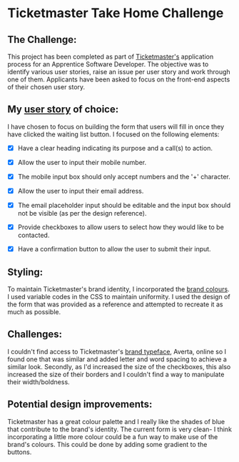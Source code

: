 # Ticketmaster Take Home Challenge
## The Challenge:
This project has been completed as part of [Ticketmaster's](https://www.ticketmaster.co.uk/) application process for an Apprentice Software Developer. The objective was to identify various user stories, raise an issue per user story and work through one of them. Applicants have been asked to focus on the front-end aspects of their chosen user story.


## My [user story](https://github.com/AsmahanM/Ticketmaster-Challenge/issues/4) of choice:
I have chosen to focus on building the form that users will fill in once they have clicked the waiting list button. I focused on the following elements:
- [x] Have a clear heading indicating its purpose and a call(s) to action.
- [x] Allow the user to input their mobile number.
- [x] The mobile input box should only accept numbers and the '+' character. 
- [x] Allow the user to input their email address. 
- [x] The email placeholder input should be editable and the input box should not be visible (as per the design reference).
- [x] Provide checkboxes to allow users to select how they would like to be contacted.
- [x] Have a confirmation button to allow the user to submit their input.


## Styling:
To maintain Ticketmaster's brand identity, I incorporated the [brand colours](https://design.ticketmaster.com/brand/color/). I used variable codes in the CSS to maintain uniformity.
I used the design of the form that was provided as a reference and attempted to recreate it as much as possible. 


## Challenges:
I couldn't find access to Ticketmaster's [brand typeface](https://design.ticketmaster.com/brand/typography/), Averta, online so I found one that was similar and added letter and word spacing to achieve a similar look. 
Secondly, as I'd increased the size of the checkboxes, this also increased the size of their borders and I couldn't find a way to manipulate their width/boldness.


## Potential design improvements:
Ticketmaster has a great colour palette and I really like the shades of blue that contribute to the brand's identity. The current form is very clean- I think incorporating a little more colour could be a fun way to make use of the brand's colours. This could be done by adding some gradient to the buttons. 
